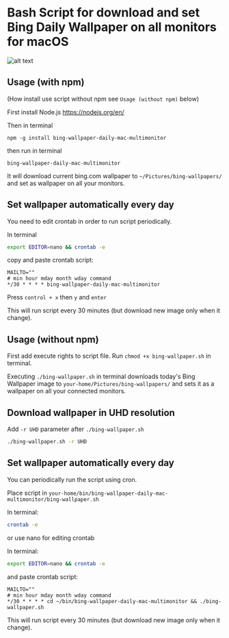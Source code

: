 # Bash Script for download and set Bing Daily Wallpaper on all monitors for macOS

![alt text](https://raw.githubusercontent.com/lpikora/bing-wallpaper-daily-mac-multimonitor/images/example-bing-animation.gif)

## Usage (with npm)

(How install use script without npm see `Usage (without npm)` below)

First install Node.js https://nodejs.org/en/

Then in terminal

```
npm -g install bing-wallpaper-daily-mac-multimonitor
```

then run in terminal

```
bing-wallpaper-daily-mac-multimonitor
```

It will download current bing.com wallpaper to `~/Pictures/bing-wallpapers/` and set as wallpaper on all your monitors.

## Set wallpaper automatically every day

You need to edit crontab in order to run script periodically.

In terminal

```sh
export EDITOR=nano && crontab -e
```

copy and paste crontab script:

```
MAILTO=""
# min hour mday month wday command
*/30 * * * * bing-wallpaper-daily-mac-multimonitor
```

Press `control + x` then `y` and `enter`

This will run script every 30 minutes (but download new image only when it change).

## Usage (without npm)

First add execute rights to script file. Run `chmod +x bing-wallpaper.sh` in terminal.

Executing `./bing-wallpaper.sh` in terminal downloads today's Bing Wallpaper image to `your-home/Pictures/bing-wallpapers/` and sets it as a wallpaper on all your connected monitors.

## Download wallpaper in UHD resolution

Add `-r UHD` parameter after `./bing-wallpaper.sh`

```sh
./bing-wallpaper.sh -r UHD
```

## Set wallpaper automatically every day

You can periodically run the script using cron.

Place script in `your-home/bin/bing-wallpaper-daily-mac-multimonitor/bing-wallpaper.sh`

In terminal:

```sh
crontab -e
```

or use nano for editing crontab

In terminal:

```sh
export EDITOR=nano && crontab -e
```

and paste crontab script:

```
MAILTO=""
# min hour mday month wday command
*/30 * * * * cd ~/bin/bing-wallpaper-daily-mac-multimonitor && ./bing-wallpaper.sh
```

This will run script every 30 minutes (but download new image only when it change).
